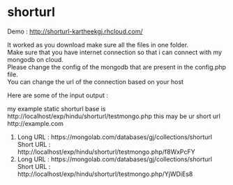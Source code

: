 shorturl
========


Demo : <a href="http://shorturl-kartheekgj.rhcloud.com/" target="_blank">http://shorturl-kartheekgj.rhcloud.com/</a>

It worked as you download make sure all the files in one folder.<br/>
Make sure that you have internet connection so that i can connect with my mongodb on cloud.<br/>
Please change the config of the mongodb that are present in the config.php file.<br/>
You can change the url of the connection based on your host<br/>


Here are some of the input output :
<p>my example static shorturl base is http://localhost/exp/hindu/shorturl/testmongo.php this may be ur short url http://example.com</p>

<ol>
<li>
Long URL : https://mongolab.com/databases/gj/collections/shorturl <br/>
Short URL : http://localhost/exp/hindu/shorturl/testmongo.php/f8WxPcFY
</li>

<li>
Long URL : https://mongolab.com/databases/gj/collections/shorturl <br/>
Short URL : http://localhost/exp/hindu/shorturl/testmongo.php/YjWDiEs8
</li>
</ol>
